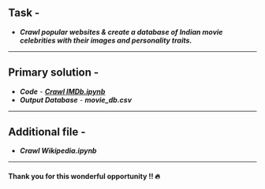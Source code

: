## Task -
- **_Crawl popular websites & create a database of Indian movie celebrities with their images and personality traits._**
---
## Primary solution -
- **_Code_** - [**_Crawl IMDb.ipynb_**](https://github.com/AparGarg99/Web-scraping-with-python/blob/master/Bipolar%20Factory%20internship%20assignment/Crawl%20IMDb.ipynb)
- **_Output Database_** - **_movie_db.csv_**
---
## Additional file -
- **_Crawl Wikipedia.ipynb_**
---

#### Thank you for this wonderful opportunity !! :fire:



